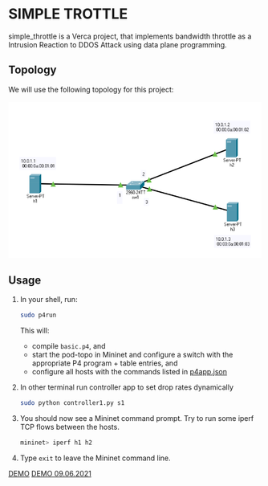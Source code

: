 # SIMPLE TROTTLE

simple_throttle is a Verca project, that implements bandwidth throttle as a Intrusion Reaction to DDOS Attack using data plane programming. 

## Topology

We will use the following topology for this project: <br/> 
<br/>
![pod-topo](./pod-topo/simpleTopo1.png)

## Usage
1. In your shell, run:
   ```bash
   sudo p4run
   ```
   This will:
   * compile `basic.p4`, and
   * start the pod-topo in Mininet and configure a switch with
   the appropriate P4 program + table entries, and
   * configure all hosts with the commands listed in
   [p4app.json](./p4app.json)

2. In other terminal run controller app to set drop rates dynamically
   ```bash
   sudo python controller1.py s1
   ```
3. You should now see a Mininet command prompt. Try to run some iperf
   TCP flows between the hosts. 
   ```bash
   mininet> iperf h1 h2
   ```
4. Type `exit` to leave the Mininet command line.
 
[DEMO](https://lthsfuldade-my.sharepoint.com/:v:/g/personal/imron_gamidli_lt_hs-fulda_de/EY65RSaoLilApGvkyJzPh_cBhnp3KyP629_AAV918oEubg?e=pp8FhE)
[DEMO 09.06.2021](https://lthsfuldade-my.sharepoint.com/:v:/g/personal/imron_gamidli_lt_hs-fulda_de/EZgtomApr5lKh2Ri5iETANsBLWFaup25VzQDayhBmgixeg?e=yJQ6HS)
